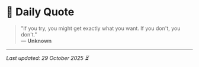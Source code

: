 # 📜 Daily Quote

> "If you try, you might get exactly what you want. If you don't, you don't."  
> — **Unknown**

---

_Last updated: 29 October 2025 ⏳_
